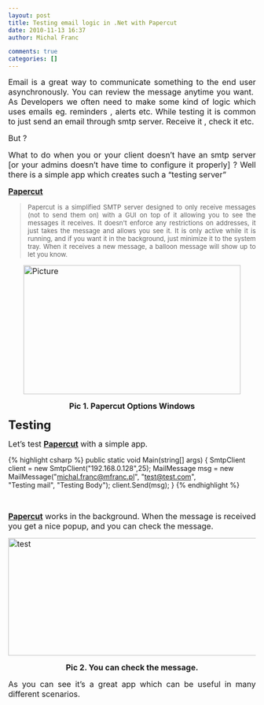 ```yaml
---
layout: post
title: Testing email logic in .Net with Papercut
date: 2010-11-13 16:37
author: Michal Franc

comments: true
categories: []
---
```

<p align="justify"></p>
<p align="justify"><span style="font-size: medium;">Email is a great way to communicate something to the end user asynchronously. You can review the message anytime you want.  As Developers we often need to make some kind of logic which uses emails eg. reminders , alerts etc. While testing it is common to just send an email through smtp server. Receive it , check it etc. </span></p>
<p align="justify"></p>
<p align="justify"><span style="font-size: medium;">But ?</span></p>
<p align="justify"></p>
<p align="justify"><span style="font-size: medium;">What to do when you or your client doesn’t have an smtp server [or your admins doesn’t have time to configure it properly] ? Well there is a simple app which creates such a “testing server”</span></p>
<p align="justify"></p>
<p align="justify"><a href="http://papercut.codeplex.com/"><span style="font-size: medium;"><strong>Papercut</strong></span></a></p>
<p align="justify"></p>

<blockquote>
<p align="justify"><span style="font-size: small;">Papercut is a simplified SMTP server designed to only receive messages (not to send them on) with a GUI on top of it allowing you to see the messages it receives. It doesn't enforce any restrictions on addresses, it just takes the message and allows you see it. It is only active while it is running, and if you want it in the background, just minimize it to the system tray. When it receives a new message, a balloon message will show up to let you know.</span></p>
</blockquote>
<p align="justify"></p>
<p align="justify"></p>
<p align="justify"><a href="http://lammichalfranc.files.wordpress.com/2010/11/picture.jpg"><span style="font-size: medium;"><img style="background-image: none; padding-left: 0; padding-right: 0; display: block; float: none; margin-left: auto; margin-right: auto; padding-top: 0; border-width: 0;" title="Picture" src="http://lammichalfranc.files.wordpress.com/2010/11/picture_thumb.jpg" alt="Picture" width="442" height="262" border="0" /></span></a></p>
<p align="center"><span style="font-size: medium;"><strong>Pic 1. Papercut Options Windows</strong></span></p>
<p align="justify"></p>
<p align="justify"></p>
<p align="justify"><strong><span style="font-size: x-large;">Testing</span></strong></p>
<p align="justify"><span style="font-size: medium;">Let’s test <a href="http://papercut.codeplex.com/"><span style="font-size: medium;"><strong>Papercut</strong></span></a> with a simple app. </span></p>
<p align="justify"></p>


{% highlight csharp %}
public static void Main(string[] args) 
{ 
    SmtpClient client = new SmtpClient("192.168.0.128",25); 
    MailMessage msg = new MailMessage("michal.franc@mfranc.pl", "test@test.com",  
       "Testing mail", "Testing Body"); 
    client.Send(msg);
}
{% endhighlight %}

&nbsp;
<p align="justify"><span style="font-size: medium;"><a href="http://papercut.codeplex.com/"><span style="font-size: medium;"><strong>Papercut</strong></span></a> works in the background. When the message is received you get a nice popup, and you can check the message.</span></p>
<p align="justify"></p>
<p align="justify"><a href="http://lammichalfranc.files.wordpress.com/2010/11/test.jpg"><span style="font-size: medium;"><img style="background-image: none; padding-left: 0; padding-right: 0; display: block; float: none; margin-left: auto; margin-right: auto; padding-top: 0; border: 0;" title="test" src="http://lammichalfranc.files.wordpress.com/2010/11/test_thumb.jpg" alt="test" width="579" height="239" border="0" /></span></a></p>
<p align="center"><span style="font-size: medium;"><strong>Pic 2. You can check the message.</strong></span></p>
<p align="justify"></p>
<p align="justify"></p>
<p align="justify"></p>
<p align="justify"><span style="font-size: medium;">As you can see it’s a great app which can be useful in many different scenarios.

</span></p>
